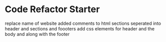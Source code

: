 # Code Refactor Starter 
replace name of website
added comments to html sections
seperated into header and sections and foooters
add css elements for header and the body and along with the footer
